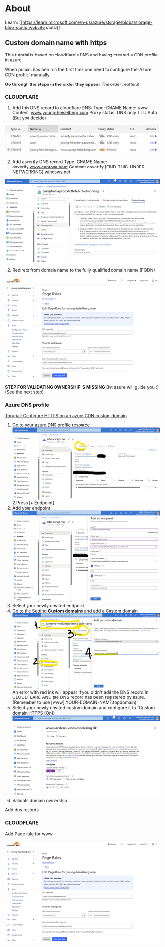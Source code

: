
# About


Learn: [[https://learn.microsoft.com/en-us/azure/storage/blobs/storage-blob-static-website static]]

## Custom domain name with https

This tutorial is based on cloudflare's DNS and having created a CDN profile in azure.

When pulumi has ben run the first time one need to configure the 'Azure CDN profile' manually.

__Go through the steps in the order they appear__
_The order matters!_

### CLOUDFLARE

1. Add this DNS record to cloudflare DNS:
Type: CNAME
Name: www
Content: www.young-heiselberg.com
Proxy status: DNS only
TTL: Auto (But you decide)

![CLOUDFLARE DNS](/Documentation/Screenshots/CLOUDFLARE-DNS-for-azure-custum-domain.png)

2. Add asverify DNS record
Type: CNAME
Name: asverify.www.contoso.com
Content: asverify.[FIND-THIS-UNDER-NETWORKING].windows.net

![Configure domain validation](/Documentation/Screenshots/Azure-Custom-Domain-Network-Validation.png)


2. Redirect from domain name to the fully qualified domain name (FQDN)

![CLOUDFLARE redirect to from root domain to www](/Documentation/Screenshots/CLOUDFLARE-page-rule-for-www.png)

__STEP FOR VALIDATING OWNERSHIP IS MISSING__
But azure will guide you :) (See the next step)

### Azure DNS profile

[Torurial: Configure HTTPS on an azure CDN custom domain](https://learn.microsoft.com/en-us/azure/cdn/cdn-custom-ssl?tabs=option-1-default-enable-https-with-a-cdn-managed-certificate)


1. Go to your azure DNS profile resource
![Azure DNS profile](/Documentation/Screenshots/Azure-DNS-Profile-empty.png)
2.Press [+ Endpoint]
3. Add your endpoint
![Azure add an endpoint](/Documentation/Screenshots/Azure-DNS-Profile-add-endpoint.png)
4. Select your newly created endpoint.
5. Go to the Setting __Custom domains__ and add a Custom domain
![Azure endpoint - add custom domain](/Documentation/Screenshots/Azure-DNS-Profile-Endpoint-Custom-domain.png)
An error with red ink will appear if you didn't add the DNS record in CLOUDFLARE AND the DNS record has been registered by azure. (Remember to use [www].YOUR-DOMAIN-NAME.topdomain)
6. Select your newly created custom domain and configure it to "Custom domain HTTPS (On))
![Add custom domain](/Documentation/Screenshots/Azure-DNS-Endpoint-Custom-domain-https.png)
7. Validate domain ownership

Add dns records

### CLOUDFLARE

Add Page rule for www

![Add page rule](/Documentation/Screenshots/CLOUDFLARE-page-rule-for-www.png)

